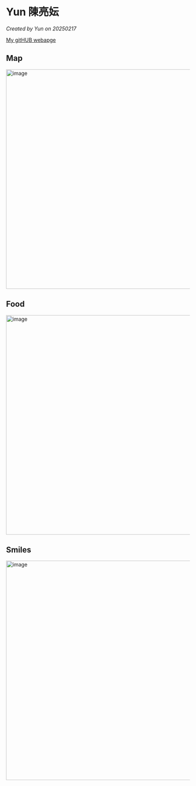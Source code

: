 # Yun 陳亮妘

*Created by Yun on 20250217*

[My gitHUB webapge](https://github.com/Yun200224)


## Map
<img width="600" alt="image" src="https://github.com/user-attachments/assets/84d20f54-1402-40eb-a360-51cd7647eaf2" />

## Food
<img width="600" alt="image" src="https://github.com/user-attachments/assets/c0997c79-0994-4f92-86bf-129ad5af560e" />

## Smiles
<img width="600" alt="image" src="https://github.com/user-attachments/assets/50fd5302-9997-4a57-a404-a005d8975f5a" />
